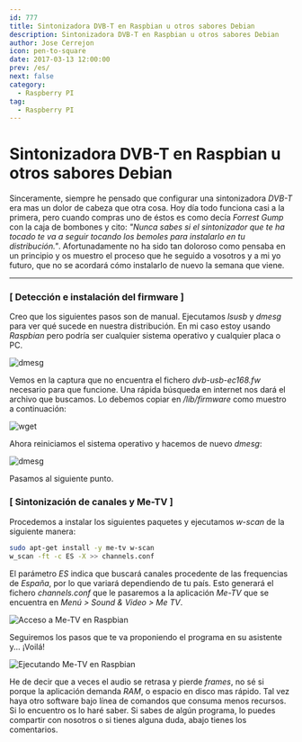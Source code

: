 ```yaml
---
id: 777
title: Sintonizadora DVB-T en Raspbian u otros sabores Debian
description: Sintonizadora DVB-T en Raspbian u otros sabores Debian
author: Jose Cerrejon
icon: pen-to-square
date: 2017-03-13 12:00:00
prev: /es/
next: false
category:
  - Raspberry PI
tag:
  - Raspberry PI
---
```


# Sintonizadora DVB-T en Raspbian u otros sabores Debian

Sinceramente, siempre he pensado que configurar una sintonizadora *DVB-T* era mas un dolor de cabeza que otra cosa. Hoy día todo funciona casi a la primera, pero cuando compras uno de éstos es como decía *Forrest Gump* con la caja de bombones y cito: *"Nunca sabes si el sintonizador que te ha tocado te va a seguir tocando los bemoles para instalarlo en tu distribución."*. Afortunadamente no ha sido tan doloroso como pensaba en un principio y os muestro el proceso que he seguido a vosotros y a mi yo futuro, que no se acordará cómo instalarlo de nuevo la semana que viene.

- - -
###  [ Detección e instalación del firmware ]

Creo que los siguientes pasos son de manual. Ejecutamos *lsusb* y *dmesg* para ver qué sucede en nuestra distribución. En mi caso estoy usando *Raspbian* pero podría ser cualquier sistema operativo y cualquier placa o PC.

![dmesg](/images/2017/03/dvbt_cap_01.png)

Vemos en la captura que no encuentra el fichero *dvb-usb-ec168.fw* necesario para que funcione. Una rápida búsqueda en internet nos dará el archivo que buscamos. Lo debemos copiar en */lib/firmware* como muestro a continuación:

![wget](/images/2017/03/dvbt_cap_03.png)

Ahora reiniciamos el sistema operativo y hacemos de nuevo *dmesg*:

![dmesg](/images/2017/03/dvbt_cap_04.png)

Pasamos al siguiente punto.

###  [ Sintonización de canales y Me-TV ]

Procedemos a instalar los siguientes paquetes y ejecutamos *w-scan* de la siguiente manera:

```bash
sudo apt-get install -y me-tv w-scan
w_scan -ft -c ES -X >> channels.conf
```

El parámetro *ES* indica que buscará canales procedente de las frequencias de *España*, por lo que variará dependiendo de tu país. Esto generará el fichero *channels.conf* que le pasaremos a la aplicación *Me-TV* que se encuentra en *Menú > Sound & Video > Me TV*.

![Acceso a Me-TV en Raspbian](/images/2017/03/dvbt_cap_06.png "Acceso a Me-TV en Raspbian")

Seguiremos los pasos que te va proponiendo el programa en su asistente y... ¡Voilá!

![Ejecutando Me-TV en Raspbian](/images/2017/03/dvbt_cap_07.png "Ejecutando Me-TV en Raspbian")

He de decir que a veces el audio se retrasa y pierde *frames*, no sé si porque la aplicación demanda *RAM*, o espacio en disco mas rápido. Tal vez haya otro software bajo línea de comandos que consuma menos recursos. Si lo encuentro os lo haré saber. Si sabes de algún programa, lo puedes compartir con nosotros o si tienes alguna duda, abajo tienes los comentarios.